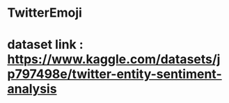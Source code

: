 # TwitterEmoji
# dataset link : https://www.kaggle.com/datasets/jp797498e/twitter-entity-sentiment-analysis
